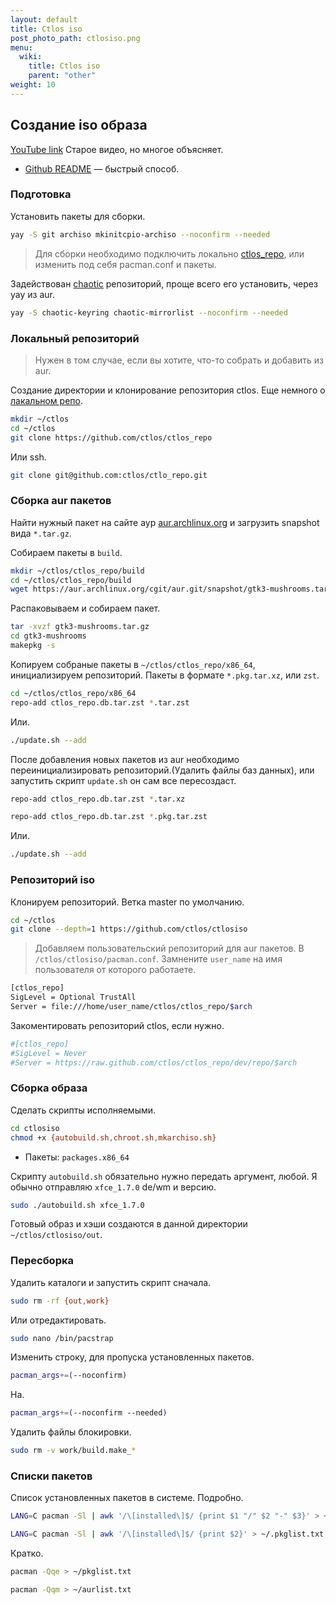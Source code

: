 ```yaml
---
layout: default
title: Ctlos iso
post_photo_path: ctlosiso.png
menu:
  wiki:
    title: Ctlos iso
    parent: "other"
weight: 10
---
```


## Создание iso образа

[YouTube link](https://www.youtube.com/watch?list=PLwdYMSK64DT6CCheHMbaqlOzpqfk2FTvT&v=XNpAXthDbrI) Старое видео, но многое объясняет.

* [Github README](https://github.com/ctlos/ctlosiso/blob/master/README.md) — быстрый способ.

### Подготовка

Установить пакеты для сборки.

```bash
yay -S git archiso mkinitcpio-archiso --noconfirm --needed
```

> Для сборки необходимо подключить локально [ctlos_repo](https://ctlos.github.io/wiki/install/ctlos-repo/), или изменить под себя pacman.conf и пакеты.

Задействован [chaotic](https://aur.chaotic.cx/) репозиторий, проще всего его установить, через yay из aur.

```bash
yay -S chaotic-keyring chaotic-mirrorlist --noconfirm --needed
```

### Локальный репозиторий

> Нужен в том случае, если вы хотите, что-то собрать и добавить из aur.

Создание директории и клонирование репозитория ctlos. Еще немного о [лакальном репо](https://wiki.archlinux.org/index.php/Archiso#Custom_local_repository).

```bash
mkdir ~/ctlos
cd ~/ctlos
git clone https://github.com/ctlos/ctlos_repo
```

Или ssh.

```bash
git clone git@github.com:ctlos/ctlo_repo.git
```

### Сборка aur пакетов

Найти нужный пакет на сайте аур [aur.archlinux.org](https://aur.archlinux.org) и загрузить snapshot вида `*.tar.gz`.

Собираем пакеты в `build`.

```bash
mkdir ~/ctlos/ctlos_repo/build
cd ~/ctlos/ctlos_repo/build
wget https://aur.archlinux.org/cgit/aur.git/snapshot/gtk3-mushrooms.tar.gz
```

Распаковываем и собираем пакет.

```bash
tar -xvzf gtk3-mushrooms.tar.gz
cd gtk3-mushrooms
makepkg -s
```

Копируем собраные пакеты в `~/ctlos/ctlos_repo/x86_64`, инициализируем репозиторий. Пакеты в формате `*.pkg.tar.xz`, или `zst`.

```bash
cd ~/ctlos/ctlos_repo/x86_64
repo-add ctlos_repo.db.tar.zst *.tar.zst
```

Или.

```bash
./update.sh --add
```

После добавления новых пакетов из aur необходимо переинициализировать репозиторий.(Удалить файлы баз данных), или запустить скрипт `update.sh` он сам все пересоздаст.

```bash
repo-add ctlos_repo.db.tar.zst *.tar.xz

repo-add ctlos_repo.db.tar.zst *.pkg.tar.zst
```

Или.

```bash
./update.sh --add
```

### Репозиторий iso

Клонируем репозиторий. Ветка master по умолчанию.

```bash
cd ~/ctlos
git clone --depth=1 https://github.com/ctlos/ctlosiso
```

> Добавляем пользовательский репозиторий для aur пакетов. В `/ctlos/ctlosiso/pacman.conf`. Замнените `user_name` на имя пользователя от которого работаете.

```bash
[ctlos_repo]
SigLevel = Optional TrustAll
Server = file:///home/user_name/ctlos/ctlos_repo/$arch
```

Закоментировать репозиторий ctlos, если нужно.

```bash
#[ctlos_repo]
#SigLevel = Never
#Server = https://raw.github.com/ctlos/ctlos_repo/dev/repo/$arch
```

### Сборка образа

Сделать скрипты исполняемыми.

```bash
cd ctlosiso
chmod +x {autobuild.sh,chroot.sh,mkarchiso.sh}
```

* Пакеты: `packages.x86_64`

Скрипту `autobuild.sh` обязательно нужно передать аргумент, любой. Я обычно отправляю `xfce_1.7.0` de/wm и версию.

```bash
sudo ./autobuild.sh xfce_1.7.0
```

Готовый образ и хэши создаются в данной директории `~/ctlos/ctlosiso/out`.

### Пересборка

Удалить каталоги и запустить скрипт сначала.

```bash
sudo rm -rf {out,work}
```

Или отредактировать.

```bash
sudo nano /bin/pacstrap
```

Изменить строку, для пропуска установленных пакетов.

```bash
pacman_args+=(--noconfirm)
```

На.

```bash
pacman_args+=(--noconfirm --needed)
```

Удалить файлы блокировки.

```bash
sudo rm -v work/build.make_*
```

### Списки пакетов

Список установленных пакетов в системе. Подробно.

```bash
LANG=C pacman -Sl | awk '/\[installed\]$/ {print $1 "/" $2 "-" $3}' > ~/pkglist.txt

LANG=C pacman -Sl | awk '/\[installed\]$/ {print $2}' > ~/.pkglist.txt
```

Кратко.

```bash
pacman -Qqe > ~/pkglist.txt

pacman -Qqm > ~/aurlist.txt
```
